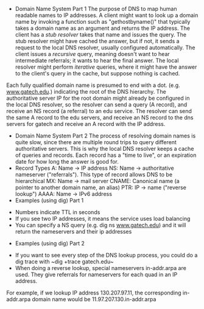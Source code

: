 * Domain Name System Part 1
The purpose of DNS to map human readable names to IP addresses. A client might want to look up a domain name by invoking a function such as "gethostbyname()" that typically takes a domain name as an argument and returns the IP address. The client has a *stub resolver* takes that name and issues the query. The stub resolver might have cached the answer, but if not, it sends a request to the local DNS resolver, usually configured automatically. The client issues a *recursive* query, meaning doesn't want to hear intermediate referrals; it wants to hear the final answer. The local resolver might perform *iterative* queries, where it might have the answer to the client's query in the cache, but suppose nothing is cached. 

Each fully qualified domain name is presumed to end with a dot. (e.g. www.gatech.edu.) indicating the root of the DNS hierarchy. The authoritative server IP for the root domain might already be configured in the local DNS resolver, so the resolver can send a query (A record), and receive an NS record (a referral) to an edu service. The resolver can send the same A record to the edu servers, and receive an NS record to the dns servers for gatech and receive an A record with the IP address. 
* Domain Name System Part 2
The process of resolving domain names is quite slow, since there are multiple round trips to query different authoritative servers. This is why the local DNS resolver keeps a cache of queries and records. Each record has a "time to live", or an expiration date for how long the answer is good for. 
* Record Types
A: Name -> IP address
NS: Name -> authoritative nameserver ("referrals"). This type of record allows DNS to be hierarchical
MX: Name -> mail server
CNAME: Canonical name (a pointer to another domain name, an alias)
PTR: IP -> name ("reverse lookup")
AAAA: Name -> IPv6 address
* Examples (using dig) Part 1
- Numbers indicate TTL in seconds
- If you see two IP addresses, it means the service uses load balancing
- You can specify a NS query (e.g. dig ns www.gatech.edu) and it will return the nameservers and their ip addresses
* Examples (using dig) Part 2
- If you want to see every step of the DNS lookup process, you could do a dig trace with ~dig +trace gatech.edu~
- When doing a reverse lookup, special nameservers in-addr.arpa are used. They give referrals for nameservers for each quad in an IP address. 

For example, if we lookup IP address 130.207.97.11, the corresponding in-addr.arpa domain name would be 11.97.207.130.in-addr.arpa
